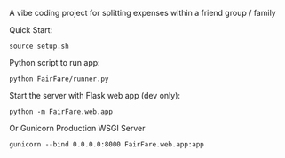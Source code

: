 A vibe coding project for splitting expenses within a friend group / family

Quick Start:
```
source setup.sh
```

Python script to run app:
```
python FairFare/runner.py
```

Start the server with Flask web app (dev only):
```
python -m FairFare.web.app
```

Or Gunicorn Production WSGI Server
```
gunicorn --bind 0.0.0.0:8000 FairFare.web.app:app
```
